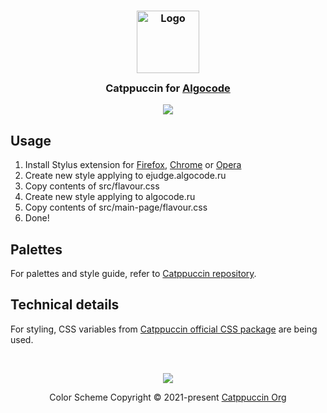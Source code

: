 <h3 align="center">
	<img src="https://raw.githubusercontent.com/catppuccin/catppuccin/main/assets/logos/exports/1544x1544_circle.png" width="100" alt="Logo"/><br/>
	<img src="https://raw.githubusercontent.com/catppuccin/catppuccin/main/assets/misc/transparent.png" height="30" width="0px"/>
	Catppuccin for <a href="https://algocode.ru/">Algocode</a>
	<img src="https://raw.githubusercontent.com/catppuccin/catppuccin/main/assets/misc/transparent.png" height="30" width="0px"/>
</h3>

<p align="center">
	<img src="assets/main_lorem_ipsum.png"/>
</p>

## Usage

1. Install Stylus extension for [Firefox](https://addons.mozilla.org/en-US/firefox/addon/styl-us/), [Chrome](https://chrome.google.com/webstore/detail/stylus/clngdbkpkpeebahjckkjfobafhncgmne) or [Opera](https://addons.opera.com/en-gb/extensions/details/stylus/)
2. Create new style applying to ejudge.algocode.ru
3. Copy contents of src/flavour.css
4. Create new style applying to algocode.ru
5. Copy contents of src/main-page/flavour.css
6. Done!

## Palettes

For palettes and style guide, refer to [Catppuccin repository](https://github.com/catppuccin/catppuccin).

## Technical details

For styling, CSS variables from [Catppuccin official CSS package](https://unpkg.com/@catppuccin/palette@0.1.4/css/catppuccin.css) are being used.

&nbsp;

<p align="center"><img src="https://raw.githubusercontent.com/catppuccin/catppuccin/main/assets/footers/gray0_ctp_on_line.svg?sanitize=true" /></p>
<p align="center">Color Scheme Copyright &copy; 2021-present <a href="https://github.com/catppuccin" target="_blank">Catppuccin Org</a></p>

